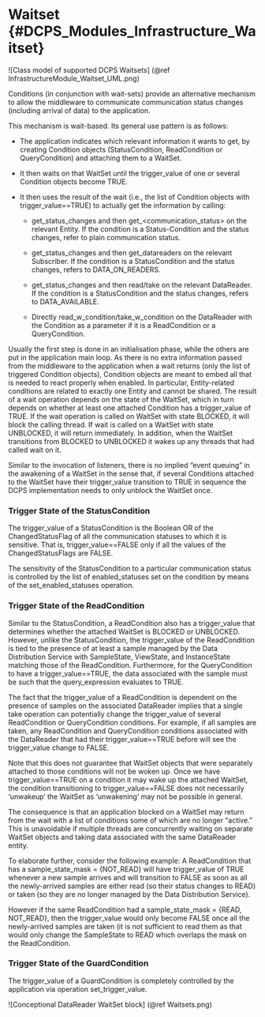 Waitset            {#DCPS_Modules_Infrastructure_Waitset}
=========

![Class model of supported DCPS Waitsets] (@ref InfrastructureModule_Waitset_UML.png)

Conditions (in conjunction with wait-sets) provide an alternative mechanism to allow the middleware to communicate communication status changes (including arrival of data) to the application.

This mechanism is wait-based. Its general use pattern is as follows:

- The application indicates which relevant information it wants to get, by creating Condition objects (StatusCondition, ReadCondition or QueryCondition) and attaching them to a WaitSet.

- It then waits on that WaitSet until the trigger_value of one or several Condition objects become TRUE.

- It then uses the result of the wait (i.e., the list of Condition objects with trigger_value==TRUE) to actually get the information by calling:

    - get_status_changes and then get_<communication_status> on the relevant Entity. If the condition is a Status-Condition and the status changes, refer to plain communication status.

    - get_status_changes and then get_datareaders on the relevant Subscriber. If the condition is a StatusCondition and the status changes, refers to DATA_ON_READERS.

    - get_status_changes and then read/take on the relevant DataReader. If the condition is a StatusCondition and the status changes, refers to DATA_AVAILABLE.

    - Directly read_w_condition/take_w_condition on the DataReader with the Condition as a parameter if it is a ReadCondition or a QueryCondition.

Usually the first step is done in an initialisation phase, while the others are put in the application main loop.
As there is no extra information passed from the middleware to the application when a wait returns (only the list of triggered Condition objects), Condition objects are meant to embed all that is needed to react properly when enabled.
In particular, Entity-related conditions are related to exactly one Entity and cannot be shared.
The result of a wait operation depends on the state of the WaitSet, which in turn depends on whether at least one attached Condition has a trigger_value of TRUE. If the wait operation is called on WaitSet with state BLOCKED, it will block the calling thread.
If wait is called on a WaitSet with state UNBLOCKED, it will return immediately. In addition, when the WaitSet transitions from BLOCKED to UNBLOCKED it wakes up any threads that had called wait on it.

Similar to the invocation of listeners, there is no implied “event queuing” in the awakening of a WaitSet in the sense that, if several Conditions attached to the WaitSet have their trigger_value transition to TRUE in sequence the DCPS implementation needs to only unblock the WaitSet once.

### Trigger State of the StatusCondition

The trigger_value of a StatusCondition is the Boolean OR of the ChangedStatusFlag of all the communication statuses to which it is sensitive. That is, trigger_value==FALSE only if all the values of the ChangedStatusFlags are FALSE.

The sensitivity of the StatusCondition to a particular communication status is controlled by the list of enabled_statuses set on the condition by means of the set_enabled_statuses operation.

### Trigger State of the ReadCondition

Similar to the StatusCondition, a ReadCondition also has a trigger_value that determines whether the attached WaitSet is BLOCKED or UNBLOCKED. However, unlike the StatusCondition, the trigger_value of the ReadCondition is tied to the presence of at least a sample managed by the Data Distribution Service with SampleState, ViewState, and InstanceState matching those of the ReadCondition. Furthermore, for the QueryCondition to have a trigger_value==TRUE, the data associated with the sample must be such that the query_expression evaluates to TRUE.

The fact that the trigger_value of a ReadCondition is dependent on the presence of samples on the associated DataReader implies that a single take operation can potentially change the trigger_value of several ReadCondition or QueryCondition conditions.
For example, if all samples are taken, any ReadCondition and QueryCondition conditions associated with the DataReader that had their trigger_value==TRUE before will see the trigger_value change to FALSE.

Note that this does not guarantee that WaitSet objects that were separately attached to those conditions will not be woken up.
Once we have trigger_value==TRUE on a condition it may wake up the attached WaitSet, the condition transitioning to trigger_value==FALSE does not necessarily ‘unwakeup’ the WaitSet as ‘unwakening’ may not be possible in general.

The consequence is that an application blocked on a WaitSet may return from the wait with a list of conditions some of which are no longer “active.” This is unavoidable if multiple threads are concurrently waiting on separate WaitSet objects and taking data associated with the same DataReader entity.

To elaborate further, consider the following example: A ReadCondition that has a sample_state_mask = {NOT_READ} will have trigger_value of TRUE whenever a new sample arrives and will transition to FALSE as soon as all the newly-arrived samples are either read (so their status changes to READ) or taken (so they are no longer managed by the Data Distribution Service).

However if the same ReadCondition had a sample_state_mask = {READ, NOT_READ}, then the trigger_value would only become FALSE once all the newly-arrived samples are taken (it is not sufficient to read them as that would only change the SampleState to READ which overlaps the mask on the ReadCondition.

### Trigger State of the GuardCondition
The trigger_value of a GuardCondition is completely controlled by the application via operation set_trigger_value.

![Conceptional DataReader WaitSet block] (@ref Waitsets.png)

